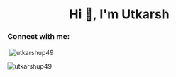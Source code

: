 <h1 align="center">Hi 👋, I'm Utkarsh</h1>
<h3 align="left">Connect with me:</h3>
<p align="left">
</p>

<p>&nbsp;<img align="center" src="https://github-readme-stats.vercel.app/api?username=utkarshup49&show_icons=true&locale=en" alt="utkarshup49" /></p>

<p><img align="center" src="https://github-readme-streak-stats.herokuapp.com/?user=utkarshup49&" alt="utkarshup49" /></p>
